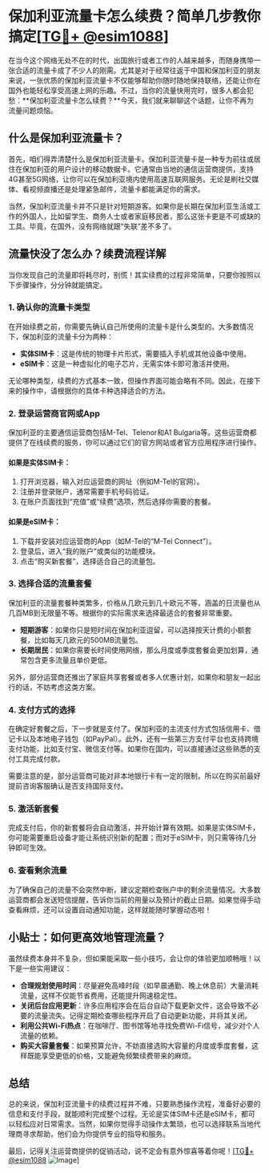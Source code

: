 # 保加利亚流量卡怎么续费？简单几步教你搞定[[TG💪+ @esim1088](https://t.me/s/esim1088)]

在当今这个网络无处不在的时代，出国旅行或者工作的人越来越多，而随身携带一张合适的流量卡成了不少人的刚需。尤其是对于经常往返于中国和保加利亚的朋友来说，一张优质的保加利亚流量卡不仅能够帮助你随时随地保持联络，还能让你在国外也能轻松享受高速上网的乐趣。不过，当你的流量快用完时，很多人都会犯愁：**保加利亚流量卡怎么续费？**今天，我们就来聊聊这个话题，让你不再为流量问题烦恼。

## 什么是保加利亚流量卡？

首先，咱们得弄清楚什么是保加利亚流量卡。保加利亚流量卡是一种专为前往或居住在保加利亚的用户设计的移动数据卡。它通常由当地的通信运营商提供，支持4G甚至5G网络，让你可以在保加利亚境内使用高速互联网服务。无论是刷社交媒体、看视频直播还是处理紧急邮件，流量卡都能满足你的需求。

当然，保加利亚流量卡并不只是针对短期游客。如果你是长期在保加利亚生活或工作的外国人，比如留学生、商务人士或者家庭移民者，那么这张卡更是不可或缺的工具。毕竟，在国外，没有网络就跟“失联”差不多了。

## 流量快没了怎么办？续费流程详解

当你发现自己的流量即将耗尽时，别慌！其实续费的过程非常简单，只要你按照以下步骤操作，分分钟就能搞定。

### 1. 确认你的流量卡类型

在开始续费之前，你需要先确认自己所使用的流量卡是什么类型的。大多数情况下，保加利亚的流量卡分为两种：

- **实体SIM卡**：这是传统的物理卡片形式，需要插入手机或其他设备中使用。
- **eSIM卡**：这是一种虚拟化的电子芯片，无需实体卡即可激活并使用。

无论哪种类型，续费的方式基本一致，但操作界面可能会略有不同。因此，在接下来的操作中，请根据你的具体卡种选择适合的方法。

### 2. 登录运营商官网或App

保加利亚的主要通信运营商包括M-Tel、Telenor和A1 Bulgaria等。这些运营商都提供了在线续费的服务，你可以通过它们的官方网站或者官方应用程序进行操作。

#### 如果是实体SIM卡：
1. 打开浏览器，输入对应运营商的网址（例如M-Tel的官网）。
2. 注册并登录账户，通常需要手机号码验证。
3. 在账户页面找到“充值”或“续费”选项，然后选择你需要的套餐。

#### 如果是eSIM卡：
1. 下载并安装对应运营商的App（如M-Tel的“M-Tel Connect”）。
2. 登录后，进入“我的账户”或类似的功能模块。
3. 点击“购买新套餐”，选择适合自己的流量包。

### 3. 选择合适的流量套餐

保加利亚的流量套餐种类繁多，价格从几欧元到几十欧元不等，涵盖的日流量也从几百MB到无限量不等。根据你的实际需求来选择最适合的套餐非常重要。

- **短期游客**：如果你只是短时间在保加利亚逗留，可以选择按天计费的小额套餐，比如每天几欧元的500MB流量包。
- **长期居民**：如果你需要长时间使用网络，那么月度或季度套餐会更加划算，通常包含更多流量且单价更低。

另外，部分运营商还推出了家庭共享套餐或者多人优惠计划，如果你和朋友一起出行的话，不妨考虑这类方案。

### 4. 支付方式的选择

在确定好套餐之后，下一步就是支付了。保加利亚的主流支付方式包括信用卡、借记卡以及本地电子钱包（如PayPal）。此外，还有一些第三方支付平台也支持跨境支付功能，比如支付宝、微信支付等。如果你在国内，可以直接通过这些熟悉的支付工具完成付款。

需要注意的是，部分运营商可能对非本地银行卡有一定的限制，所以在购买前最好提前咨询客服确认是否支持国际支付。

### 5. 激活新套餐

完成支付后，你的新套餐将会自动激活，并开始计算有效期。如果是实体SIM卡，你可能需要重启设备才能让系统识别新的配置；而对于eSIM卡，则只需等待几分钟即可生效。

### 6. 查看剩余流量

为了确保自己的流量不会突然中断，建议定期检查账户中的剩余流量情况。大多数运营商都会发送短信提醒，告诉你当前的用量以及预计的截止日期。如果觉得手动查看麻烦，还可以设置自动通知功能，这样就能随时掌握动态啦！

## 小贴士：如何更高效地管理流量？

虽然续费本身并不复杂，但如果能采取一些小技巧，会让你的体验更加顺畅哦！以下是一些实用建议：

- **合理规划使用时间**：尽量避免高峰时段（如早晨通勤、晚上休息前）大量消耗流量，这样不仅能节省费用，还能提升网速稳定性。
- **关闭后台应用更新**：许多应用程序会在后台自动下载更新文件，这会导致不必要的流量流失。记得定期检查哪些程序开启了自动更新功能，并将其关闭。
- **利用公共Wi-Fi热点**：在咖啡厅、图书馆等地寻找免费Wi-Fi信号，减少对个人流量的依赖。
- **购买大容量套餐**：如果预算允许，不妨直接选购大容量的月度或季度套餐，这样既能享受更低的价格，又能避免频繁续费带来的麻烦。

## 总结

总的来说，保加利亚流量卡的续费过程并不难，只要熟悉操作流程，准备好必要的信息和支付手段，就能顺利完成整个过程。无论是实体SIM卡还是eSIM卡，都可以轻松应对日常需求。当然，如果你觉得手动操作太繁琐，也可以选择联系当地代理商寻求帮助，他们会为你提供专业的指导和服务。

最后，记得关注运营商提供的促销活动，说不定会有意外惊喜等着你呢！[[TG💪+ @esim1088](https://t.me/s/esim1088) ![Image](https://i.postimg.cc/4NQfJmqS/Snipaste-2025-05-13-00-14-12.png)]